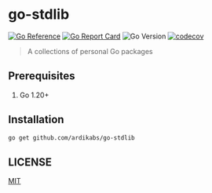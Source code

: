 # go-stdlib

[![Go Reference](https://pkg.go.dev/badge/github.com/ardikabs/go-stdlib.svg)](https://pkg.go.dev/github.com/ardikabs/go-stdlib)
[![Go Report Card](https://goreportcard.com/badge/github.com/ardikabs/go-stdlib)](https://goreportcard.com/report/github.com/ardikabs/go-stdlib)
![Go Version](https://img.shields.io/badge/go%20version-%3E=1.20-61CFDD.svg?style=flat-square)
[![codecov](https://codecov.io/gh/ardikabs/golib/branch/master/graph/badge.svg)](https://codecov.io/gh/ardikabs/golib)

> A collections of personal Go packages

## Prerequisites

1. Go 1.20+

## Installation

```bash
go get github.com/ardikabs/go-stdlib
```

## LICENSE

[MIT](./LICENSE)